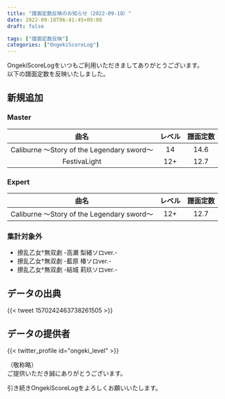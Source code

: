 ```yaml
---
title: "譜面定数反映のお知らせ（2022-09-18）"
date: 2022-09-18T06:41:45+09:00
draft: false

tags: ["譜面定数反映"]
categories: ["OngekiScoreLog"]
---
```


OngekiScoreLogをいつもご利用いただきましてありがとうございます。  
以下の譜面定数を反映いたしました。

<!--more-->

## 新規追加

### Master

| 曲名 | レベル | 譜面定数 |
|:-:|:-:|:-:|
| Caliburne ～Story of the Legendary sword～ | 14 | 14.6 |
| FestivaLight | 12+ | 12.7 |

### Expert

| 曲名 | レベル | 譜面定数 |
|:-:|:-:|:-:|
| Caliburne ～Story of the Legendary sword～ | 12+ | 12.7 |

### 集計対象外

- 撩乱乙女†無双劇 -高瀬 梨緒ソロver.-
- 撩乱乙女†無双劇 -藍原 椿ソロver.-
- 撩乱乙女†無双劇 -結城 莉玖ソロver.-

## データの出典

{{< tweet 1570242463738261505 >}}

## データの提供者

{{< twitter_profile id="ongeki_level" >}}

<!-- （順不同　敬称略）   -->
（敬称略）  
ご提供いただき誠にありがとうございます。

引き続きOngekiScoreLogをよろしくお願いいたします。

